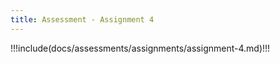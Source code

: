 ```yaml
---
title: Assessment - Assignment 4
---
```


!!!include(docs/assessments/assignments/assignment-4.md)!!!